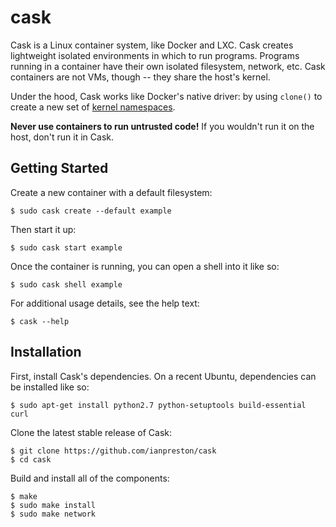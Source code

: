 # cask

Cask is a Linux container system, like Docker and LXC. Cask creates lightweight isolated environments in which to run programs. Programs running in a container have their own isolated filesystem, network, etc. Cask containers are not VMs, though -- they share the host's kernel.

Under the hood, Cask works like Docker's native driver: by using `clone()` to create a new set of [kernel namespaces](http://man7.org/linux/man-pages/man7/namespaces.7.html).

**Never use containers to run untrusted code!** If you wouldn't run it on the host, don't run it in Cask.

## Getting Started

Create a new container with a default filesystem:

    $ sudo cask create --default example

Then start it up:

    $ sudo cask start example

Once the container is running, you can open a shell into it like so:

    $ sudo cask shell example

For additional usage details, see the help text:

    $ cask --help

## Installation

First, install Cask's dependencies. On a recent Ubuntu, dependencies can be installed like so:
 
    $ sudo apt-get install python2.7 python-setuptools build-essential curl

Clone the latest stable release of Cask:

    $ git clone https://github.com/ianpreston/cask
    $ cd cask

Build and install all of the components:

    $ make
    $ sudo make install
    $ sudo make network

